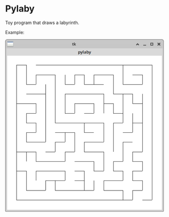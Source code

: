 # Pylaby

Toy program that draws a labyrinth.

Example:

![Labyrinth 15x15](screenshot-15x15-500x500.png)

